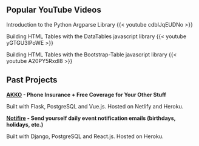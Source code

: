 ## Popular YouTube Videos

Introduction to the Python Argparse Library
{{< youtube cdblJqEUDNo >}}

Building HTML Tables with the DataTables javascript library
{{< youtube yGTGU3IPoWE >}}

Building HTML Tables with the Bootstrap-Table javascript library
{{< youtube A20PY5RxdI8 >}}

## Past Projects

**[AKKO](https://app.getakko.com/) - Phone Insurance + Free Coverage for Your Other Stuff**

Built with Flask, PostgreSQL and Vue.js. Hosted on Netlify and Heroku.

**[Notifire](https://notifire-app.herokuapp.com/) - Send yourself daily event notification emails (birthdays, holidays, etc.)**

Built with Django, PostgreSQL and React.js. Hosted on Heroku.
